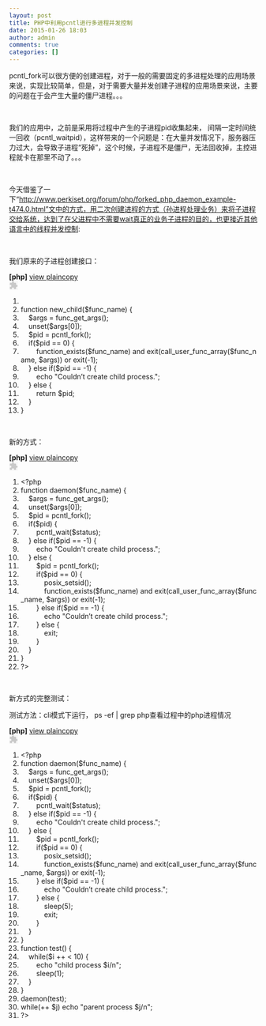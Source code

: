 ```yaml
---
layout: post
title: PHP中利用pcntl进行多进程并发控制
date: 2015-01-26 18:03
author: admin
comments: true
categories: []
---
```

pcntl_fork可以很方便的创建进程，对于一般的需要固定的多进程处理的应用场景来说，实现比较简单，但是，对于需要大量并发创建子进程的应用场景来说，主要的问题在于会产生大量的僵尸进程。。。

&nbsp;

我们的应用中，之前是采用将过程中产生的子进程pid收集起来， 间隔一定时间统一回收（pcntl_waitpid），这样带来的一个问题是：在大量并发情况下，服务器压力过大，会导致子进程“死掉”，这个时候，子进程不是僵尸，无法回收掉，主控进程就卡在那里不动了。。。

&nbsp;

今天借鉴了一下“http://www.perkiset.org/forum/php/forked_php_daemon_example-t474.0.html”文中的方式，用二次创建进程的方式（孙进程处理业务）来将子进程交给系统，达到了在父进程中不需要wait真正的业务子进程的目的，也更接近其他语言中的线程并发控制:

&nbsp;

我们原来的子进程创建接口：
<div class="dp-highlighter bg_php">
<div class="bar">
<div class="tools"><b>[php]</b> <a class="ViewSource" title="view plain" href="http://blog.csdn.net/lgg201/article/details/5996444#">view plain</a><a class="CopyToClipboard" title="copy" href="http://blog.csdn.net/lgg201/article/details/5996444#">copy</a>
<div><embed id="ZeroClipboardMovie_1" src="http://static.blog.csdn.net/scripts/ZeroClipboard/ZeroClipboard.swf" type="application/x-shockwave-flash" width="18" height="18" align="middle" name="ZeroClipboardMovie_1"></embed></div>
</div>
</div>
<ol class="dp-c" start="1">
	<li class="alt"></li>
	<li class=""><span class="keyword">function</span> new_child(<span class="vars">$func_name</span>) {</li>
	<li class="alt">    <span class="vars">$args</span> = func_get_args();</li>
	<li class="">    unset(<span class="vars">$args</span>[0]);</li>
	<li class="alt">    <span class="vars">$pid</span> = pcntl_fork();</li>
	<li class="">    <span class="keyword">if</span>(<span class="vars">$pid</span> == 0) {</li>
	<li class="alt">        function_exists(<span class="vars">$func_name</span>) <span class="keyword">and</span> <span class="func">exit</span>(call_user_func_array(<span class="vars">$func_name</span>, <span class="vars">$args</span>)) <span class="keyword">or</span> <span class="func">exit</span>(-1);</li>
	<li class="">    } <span class="keyword">else</span> <span class="keyword">if</span>(<span class="vars">$pid</span> == -1) {</li>
	<li class="alt">        <span class="func">echo</span> <span class="string">"Couldn’t create child process."</span>;</li>
	<li class="">    } <span class="keyword">else</span> {</li>
	<li class="alt">        <span class="keyword">return</span> <span class="vars">$pid</span>;</li>
	<li class="">    }</li>
	<li class="alt">}</li>
</ol>
</div>
&nbsp;

新的方式：
<div class="dp-highlighter bg_php">
<div class="bar">
<div class="tools"><b>[php]</b> <a class="ViewSource" title="view plain" href="http://blog.csdn.net/lgg201/article/details/5996444#">view plain</a><a class="CopyToClipboard" title="copy" href="http://blog.csdn.net/lgg201/article/details/5996444#">copy</a>
<div><embed id="ZeroClipboardMovie_2" src="http://static.blog.csdn.net/scripts/ZeroClipboard/ZeroClipboard.swf" type="application/x-shockwave-flash" width="18" height="18" align="middle" name="ZeroClipboardMovie_2"></embed></div>
</div>
</div>
<ol class="dp-c" start="1">
	<li class="alt">&lt;?php</li>
	<li class=""><span class="keyword">function</span> daemon(<span class="vars">$func_name</span>) {</li>
	<li class="">    <span class="vars">$args</span> = func_get_args();</li>
	<li class="alt">    unset(<span class="vars">$args</span>[0]);</li>
	<li class="">    <span class="vars">$pid</span> = pcntl_fork();</li>
	<li class="alt">    <span class="keyword">if</span>(<span class="vars">$pid</span>) {</li>
	<li class="">        pcntl_wait(<span class="vars">$status</span>);</li>
	<li class="alt">    } <span class="keyword">else</span> <span class="keyword">if</span>(<span class="vars">$pid</span> == -1) {</li>
	<li class="">        <span class="func">echo</span> <span class="string">"Couldn't create child process."</span>;</li>
	<li class="alt">    } <span class="keyword">else</span> {</li>
	<li class="">        <span class="vars">$pid</span> = pcntl_fork();</li>
	<li class="alt">        <span class="keyword">if</span>(<span class="vars">$pid</span> == 0) {</li>
	<li class="">            posix_setsid();</li>
	<li class="alt">            function_exists(<span class="vars">$func_name</span>) <span class="keyword">and</span> <span class="func">exit</span>(call_user_func_array(<span class="vars">$func_name</span>, <span class="vars">$args</span>)) <span class="keyword">or</span> <span class="func">exit</span>(-1);</li>
	<li class="">        } <span class="keyword">else</span> <span class="keyword">if</span>(<span class="vars">$pid</span> == -1) {</li>
	<li class="alt">            <span class="func">echo</span> <span class="string">"Couldn’t create child process."</span>;</li>
	<li class="">        } <span class="keyword">else</span> {</li>
	<li class="alt">            <span class="func">exit</span>;</li>
	<li class="">        }</li>
	<li class="alt">    }</li>
	<li class="">}</li>
	<li class="alt">?&gt;</li>
</ol>
</div>
&nbsp;

新方式的完整测试：

测试方法：cli模式下运行， ps -ef | grep php查看过程中的php进程情况
<div class="dp-highlighter bg_php">
<div class="bar">
<div class="tools"><b>[php]</b> <a class="ViewSource" title="view plain" href="http://blog.csdn.net/lgg201/article/details/5996444#">view plain</a><a class="CopyToClipboard" title="copy" href="http://blog.csdn.net/lgg201/article/details/5996444#">copy</a>
<div><embed id="ZeroClipboardMovie_3" src="http://static.blog.csdn.net/scripts/ZeroClipboard/ZeroClipboard.swf" type="application/x-shockwave-flash" width="18" height="18" align="middle" name="ZeroClipboardMovie_3"></embed></div>
</div>
</div>
<ol class="dp-c" start="1">
	<li class="alt">&lt;?php</li>
	<li class=""><span class="keyword">function</span> daemon(<span class="vars">$func_name</span>) {</li>
	<li class="">    <span class="vars">$args</span> = func_get_args();</li>
	<li class="alt">    unset(<span class="vars">$args</span>[0]);</li>
	<li class="">    <span class="vars">$pid</span> = pcntl_fork();</li>
	<li class="alt">    <span class="keyword">if</span>(<span class="vars">$pid</span>) {</li>
	<li class="">        pcntl_wait(<span class="vars">$status</span>);</li>
	<li class="alt">    } <span class="keyword">else</span> <span class="keyword">if</span>(<span class="vars">$pid</span> == -1) {</li>
	<li class="">        <span class="func">echo</span> <span class="string">"Couldn't create child process."</span>;</li>
	<li class="alt">    } <span class="keyword">else</span> {</li>
	<li class="">        <span class="vars">$pid</span> = pcntl_fork();</li>
	<li class="alt">        <span class="keyword">if</span>(<span class="vars">$pid</span> == 0) {</li>
	<li class="">            posix_setsid();</li>
	<li class="alt">            function_exists(<span class="vars">$func_name</span>) <span class="keyword">and</span> <span class="func">exit</span>(call_user_func_array(<span class="vars">$func_name</span>, <span class="vars">$args</span>)) <span class="keyword">or</span> <span class="func">exit</span>(-1);</li>
	<li class="">        } <span class="keyword">else</span> <span class="keyword">if</span>(<span class="vars">$pid</span> == -1) {</li>
	<li class="alt">            <span class="func">echo</span> <span class="string">"Couldn’t create child process."</span>;</li>
	<li class="">        } <span class="keyword">else</span> {</li>
	<li class="alt">            sleep(5);</li>
	<li class="">            <span class="func">exit</span>;</li>
	<li class="alt">        }</li>
	<li class="">    }</li>
	<li class="alt">}</li>
	<li class=""><span class="keyword">function</span> test() {</li>
	<li class="alt">    <span class="keyword">while</span>(<span class="vars">$i</span> ++ &lt; 10) {</li>
	<li class="">        <span class="func">echo</span> <span class="string">"child process $i/n"</span>;</li>
	<li class="alt">        sleep(1);</li>
	<li class="">    }</li>
	<li class="alt">}</li>
	<li class="">daemon(test);</li>
	<li class="alt"><span class="keyword">while</span>(++ <span class="vars">$j</span>) <span class="func">echo</span> <span class="string">"parent process $j/n"</span>;</li>
	<li class="">?&gt;</li>
</ol>
</div>
